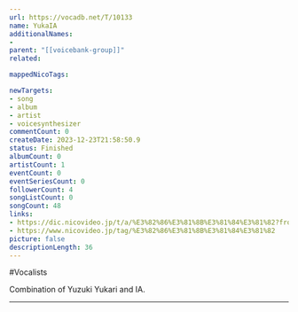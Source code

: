 ```yaml
---
url: https://vocadb.net/T/10133
name: YukaIA
additionalNames: 
- 
parent: "[[voicebank-group]]"
related:

mappedNicoTags:

newTargets:
- song
- album
- artist
- voicesynthesizer
commentCount: 0
createDate: 2023-12-23T21:58:50.9
status: Finished
albumCount: 0
artistCount: 1
eventCount: 0
eventSeriesCount: 0
followerCount: 4
songListCount: 0
songCount: 48
links: 
- https://dic.nicovideo.jp/t/a/%E3%82%86%E3%81%8B%E3%81%84%E3%81%82?from=video_tag_top
- https://www.nicovideo.jp/tag/%E3%82%86%E3%81%8B%E3%81%84%E3%81%82
picture: false
descriptionLength: 36
---
```


#Vocalists

Combination of Yuzuki Yukari and IA.

---

